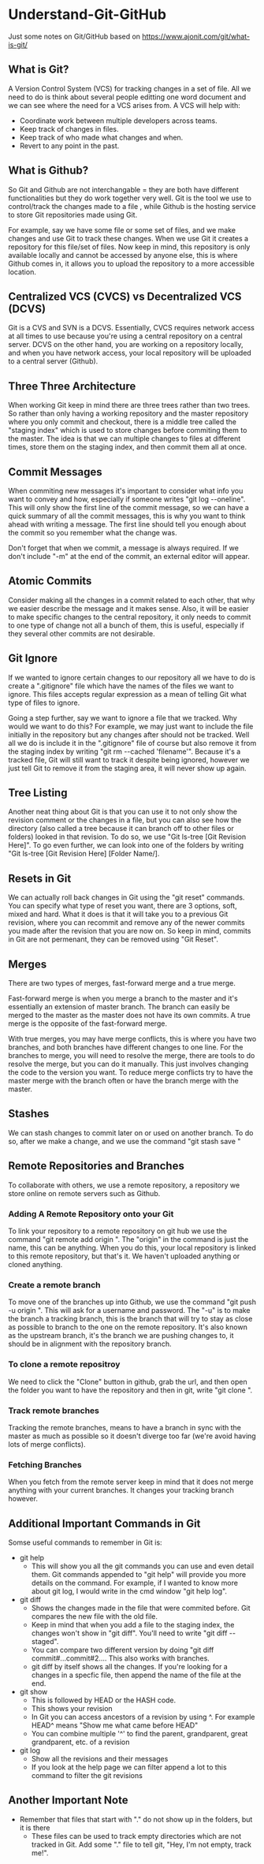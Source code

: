 # Understand-Git-GitHub
Just some notes on Git/GitHub based on https://www.ajonit.com/git/what-is-git/

## What is Git?
A Version Control System (VCS) for tracking changes in a set of file. All we need to do is think about several people editting one word document and we can see where the need for a VCS arises from. 
A VCS will help with:
- Coordinate work between multiple developers across teams.
- Keep track of changes in files.
- Keep track of who made what changes and when.
- Revert to any point in the past.

## What is Github?
So Git and Github are not interchangable = they are both have different functionalities but they do work together very well. Git is the tool we use to control/track the changes made to a file , while Github is the hosting service to store Git repositories made using Git.

For example, say we have some file or some set of files, and we make changes and use Git to track these changes. When we use Git it creates a repository for this file/set of files. Now keep in mind, this repository is only available locally and cannot be accessed by anyone else, this is where Github comes in, it allows you to upload the repository to a more accessible location. 

## Centralized VCS (CVCS) vs Decentralized VCS (DCVS)
Git is a CVS and SVN is a DCVS. Essentially, CVCS requires network access at all times to use because you're using a central repository on a central server. DCVS on the other hand, you are working on a repository locally, and when you have network access, your local repository will be uploaded to a central server (Github).

## Three Three Architecture
When working Git keep in mind there are three trees rather than two trees. So rather than only having a working repository and the master repository where you only commit and checkout, there is a middle tree called the "staging index" which is used to store changes before commiting them to the master. The idea is that we can multiple changes to files at different times, store them on the staging index, and then commit them all at once. 

## Commit Messages
When commiting new messages it's important to consider what info you want to convey and how, especially if someone writes "git log --oneline". This will only show the first line of the commit message, so we can have a quick summary of all the commit messages, this is why you want to think ahead with writing a message. The first line should tell you enough about the commit so you remember what the change was.

Don't forget that when we commit, a message is always required. If we don't include "-m" at the end of the commit, an external editor will appear.

## Atomic Commits
Consider making all the changes in a commit related to each other, that why we easier describe the message and it makes sense. Also, it will be easier to make specific changes to the central repository, it only needs to commit to one type of change not all a bunch of them, this is useful, especially if they several other commits are not desirable.

## Git Ignore
If we wanted to ignore certain changes to our repository all we have to do is create a ".gitignore" file which have the names of the files we want to ignore. This files accepts regular expression as a mean of telling Git what type of files to ignore.

Going a step further, say we want to ignore a file that we tracked. Why would we want to do this? For example, we may just want to include the file initially in the repository but any changes after should not be tracked. Well all we do is include it in the ".gitignore" file of course but also remove it from the staging index by writing "git rm --cached 'filename'". Because it's a tracked file, Git will still want to track it despite being ignored, however we just tell Git to remove it from the staging area, it will never show up again.

## Tree Listing
Another neat thing about Git is that you can use it to not only show the revision comment or the changes in a file, but you can also see how the directory (also called a tree because it can branch off to other files or folders) looked in that revision. To do so, we use "Git ls-tree [Git Revision Here]". To go even further, we can look into one of the folders by writing "Git ls-tree [Git Revision Here] [Folder Name/].

## Resets in Git
We can actually roll back changes in Git using the "git reset" commands. You can specify what type of reset you want, there are 3 options, soft, mixed and hard. What it does is that it will take you to a previous Git revision, where you can recommit and remove any of the newer commits you made after the revision that you are now on. So keep in mind, commits in Git are not permenant, they can be removed using "Git Reset". 

## Merges
There are two types of merges, fast-forward merge and a true merge.

Fast-forward merge is when you merge a branch to the master and it's essentially an extension of master branch. The branch can easily be merged to the master as the master does not have its own commits. A true merge is the opposite of the fast-forward merge.

With true merges, you may have merge conflicts, this is where you have two branches, and both branches have different changes to one line. For the branches to merge, you will need to resolve the merge, there are tools to do resolve the merge, but you can do it manually. This just involves changing the code to the version you want. To reduce merge conflicts try to have the master merge with the branch often or have the branch merge with the master.

## Stashes
We can stash changes to commit later on or used on another branch. To do so, after we make a change, and we use the command "git stash save <file name>"
  
## Remote Repositories and Branches
To collaborate with others, we use a remote repository, a repository we store online on remote servers such as Github.

### Adding A Remote Repository onto your Git
To link your repository to a remote repository on git hub we use the command "git remote add origin <url>". The "origin" in the command is just the name, this can be anything. When you do this, your local repository is linked to this remote repository, but that's it. We haven't uploaded anything or cloned anything.
  
### Create a remote branch
To move one of the branches up into Github, we use the command "git push -u origin <branch name>". This will ask for a username and password. The "-u" is to make the branch a tracking branch, this is the branch that will try to stay as close as possible to branch to the one on the remote repository. It's also known as the upstream branch, it's the branch we are pushing changes to, it should be in alignment with the repository branch.
  
### To clone a remote repositroy
We need to click the "Clone" button in github, grab the url, and then open the folder you want to have the repository and then in git, write "git clone <url>".

### Track remote branches
Tracking the remote branches, means to have a branch in sync with the master as much as possible so it doesn't diverge too far (we're avoid having lots of merge conflicts).

### Fetching Branches
When you fetch from the remote server keep in mind that it does not merge anything with your current branches. It changes your tracking branch however.

## Additional Important Commands in Git
Somse useful commands to remember in Git is:
- git help
  - This will show you all the git commands you can use and even detail them. Git commands appended to "git help" will provide you more details on the command. For example, if I wanted to know more about git log, I would write in the cmd window "git help log".
- git diff
  - Shows the changes made in the file that were commited before. Git compares the new file with the old file. 
  - Keep in mind that when you add a file to the staging index, the changes won't show in "git diff". You'll need to write "git diff  --staged". 
  - You can compare two different version by doing "git diff commit#...commit#2.... This also works with branches.
  - git diff by itself shows all the changes. If you're looking for a changes in a specfic file, then append the name of the file at the end.
- git show
  - This is followed by HEAD or the HASH code.
  - This shows your revision
  - In Git you can access ancestors of a revision by using ^. For example HEAD^ means "Show me what came before HEAD"
  - You can combine multiple '^' to find the parent, grandparent, great grandparent, etc. of a revision
- git log
  - Show all the revisions and their messages
  - If you look at the help page we can filter append a lot to this command to filter the git revisions
  
## Another Important Note
- Remember that files that start with "." do not show up in the folders, but it is there
  - These files can be used to track empty directories which are not tracked in Git. Add some "." file to tell git, "Hey, I'm not empty, track me!".
